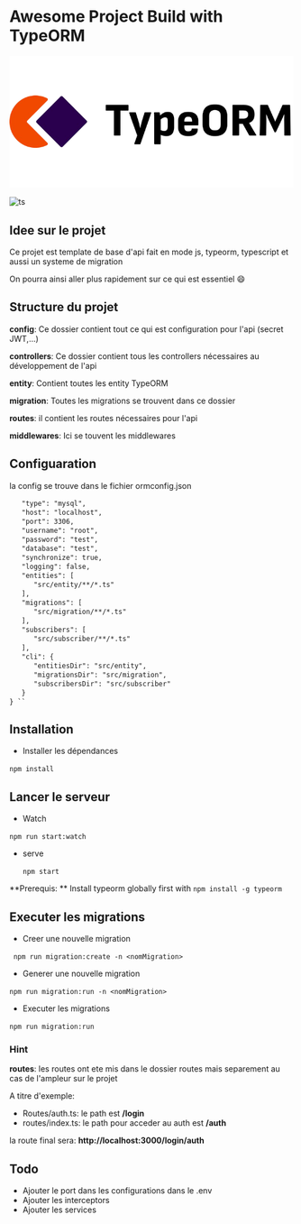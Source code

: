 # Awesome Project Build with TypeORM

![typeorm](https://github.com/typeorm/typeorm/raw/master/resources/logo_big.png)

![ts](https://upload.wikimedia.org/wikipedia/commons/thumb/4/4c/Typescript_logo_2020.svg/1200px-Typescript_logo_2020.svg.png)



## Idee sur le projet

Ce projet est template de base d'api fait en mode js, typeorm, typescript et aussi un systeme de migration

On pourra ainsi aller plus rapidement sur ce qui est essentiel :smile:



## Structure du projet

**config**: Ce dossier contient tout ce qui est configuration pour l'api (secret JWT,...)

**controllers**: Ce dossier contient tous les controllers nécessaires au développement de l'api

**entity**: Contient toutes les entity TypeORM

**migration**: Toutes les migrations se trouvent dans ce dossier 

**routes**: il contient les routes nécessaires pour l'api

**middlewares**: Ici se touvent les middlewares



## Configuaration

la config se trouve dans le fichier ormconfig.json

```{
   "type": "mysql",
   "host": "localhost",
   "port": 3306,
   "username": "root",
   "password": "test",
   "database": "test",
   "synchronize": true,
   "logging": false,
   "entities": [
      "src/entity/**/*.ts"
   ],
   "migrations": [
      "src/migration/**/*.ts"
   ],
   "subscribers": [
      "src/subscriber/**/*.ts"
   ],
   "cli": {
      "entitiesDir": "src/entity",
      "migrationsDir": "src/migration",
      "subscribersDir": "src/subscriber"
   }
} ``
```

## Installation

+ Installer les dépendances

```npm install```

## Lancer le serveur

+ Watch

``npm run start:watch``

+ serve

  ```npm start```

  

**Prerequis: ** Install typeorm globally first with ```npm install -g typeorm```

## Executer les migrations

+ Creer une nouvelle migration

``` npm run migration:create -n <nomMigration>```

+ Generer une nouvelle migration

```npm run migration:run -n <nomMigration>```

+ Executer les migrations

```npm run migration:run```

### Hint

**routes**: les routes ont ete mis dans le dossier routes mais separement au cas de l'ampleur sur le projet

A titre d'exemple: 

+ Routes/auth.ts: le path est **/login**
+ routes/index.ts: le path pour acceder au auth est **/auth**

la route final sera: **http://localhost:3000/login/auth**



## Todo

+ Ajouter le port dans les configurations dans le .env
+ Ajouter les interceptors
+ Ajouter les services

